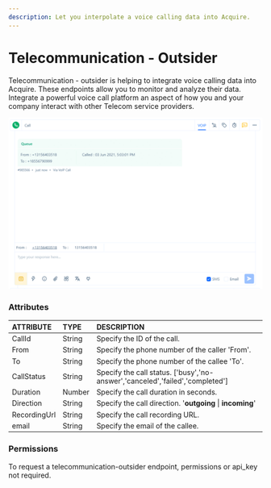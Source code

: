```yaml
---
description: Let you interpolate a voice calling data into Acquire.
---
```


# Telecommunication - Outsider

Telecommunication - outsider is helping to integrate voice calling data into Acquire. These endpoints allow you to monitor and analyze their data. Integrate a powerful voice call platform an aspect of how you and your company interact with other Telecom service providers. 

![](../../../.gitbook/assets/call.gif)

### Attributes 

| ATTRIBUTE | TYPE | DESCRIPTION |
| :--- | :--- | :--- |
| CallId | String | Specify the ID of the call. |
| From | String | Specify the phone number of the caller 'From'. |
| To | String | Specify the phone number of the callee 'To'. |
| CallStatus | String | Specify the call status. \['busy','no-answer','canceled','failed','completed'\] |
| Duration | Number | Specify the call duration in seconds. |
| Direction | String | Specify the call direction. '**outgoing** \| **incoming**' |
| RecordingUrl | String | Specify the call recording URL.  |
| email | String | Specify the email of the callee. |

### Permissions

To request a telecommunication-outsider endpoint, permissions or api\_key not required. 

